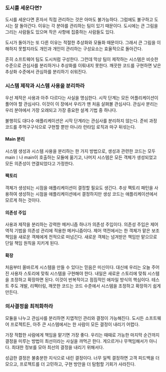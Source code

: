 ### 도시를 세운다면?
도시를 세운다면 혼자서 직접 관리하는 것은 아마도 불가능하다.
그럼에도 불구하고 도시는 잘 돌아간다. 이유는 각 분야를 관리하는 팀이 있기 때문이다.
도시에는 큰 그림을 그리는 사람들도 있으며 작은 사항에 집중하는 사람들도 있다.

도시가 돌아가는 또 다른 이유는 적절한 추상화와 모듈화 때문이다.
그래서 큰 그림을 이해하지 못할지라도 개인과 개인이 관리하는 구성요소는 효율적으로 돌아간다.

흔히 소프트웨어 팀도 도시처럼 구성한다. 그런데 막상 팀이 제작하는 시스템은
비슷한 수준으로 관심사를 분리하거나 추상화를 이뤄내지 못한다.
깨끗한 코드를 구현하면 낮은 추상화 수준에서 관심하를 분리하기 쉬워진다.

### 시스템 제작과 시스템 사용을 분리하라
우선 제작은 사용과 아주 다르다는 사실을 명심한다.
시작 단계는 모든 어플리케이션이 풀어야 할 관심사다.
이것이 이 장에서 우리가 맨 처음 살펴볼 관심사다. 관심사 분리는 우리 분야에서 가장 오래되고
가장 중요한 설계 기법 중 하나다.

불행히도 대다수 애플리케이션은 시작 단계라는 관심사를 분리하지 않는다.
준비 과정 코드를 주먹구구식으로 구현할 뿐만 아니라 런타임 로직과 마구 뒤섞는다.

#### Main 분리
시스템 생성과 시스템 사용을 분리하는 한 가지 방법으로, 생성과 관련한 코드는 모두 mainㅣ나 main이 호출하는 모듈에 옮기고,
나머지 시스템은 모든 객체가 생성되었고 모든 의존성이 연결되었다고 가정한다.

#### 팩토리
객체가 생성되는 시점을 애플리케이션이 결정할 필요도 생긴다.
추상 팩토리 패턴을 사용하여 생성하는 시점을 애플리케이션에서 결정하지만
생성 코드는 애플리케이션에서 모르게 하는 것이다.

#### 의존성 주입
사용과 제작을 분리하는 강력한 메커니즘 하나가 의존성 주입이다.
의존성 주입은 제어 역적 기법을 의존성 관리에 적용한 메커니즘이다.
제어 역전에서는 한 객체가 맡은 보조 책임을 새로운 객체에게 전적으로 떠넘긴다.
새로운 객체는 넘겨받은 책임만 맡으므로 단일 책임 원칙을 지키게 된다.

#### 확장
처음부터 올바르게 시스템을 만들 수 있다는 믿음은 미신이다.
대신에 우리는 오늘 주어진 사용자 스토리에 맞춰 시스템을 구현해야 한다.
내일은 새로운 스토리에 맞춰 시스템을 조정하고 확장하면 된다.
이것이 반복적이고 점짐적인 애자일 방식의 핵심이다.
테스트 주도 개발, 리펙터링, 깨끗한 코드는 코드 수준에서 시스템을 조정하고 확장하기 쉽게 만든다.

### 의사결정을 최적화하라
모듈을 나누고 관심사를 분리하면 지엽적인 관리와 결정이 가능해진다.
도시든 소프트웨어 프로젝트든, 아주 큰 시스템에서는 한 사람이 모든 결정이 내리기 어렵다.

가장 적합한 사람에게 책임을 맡기면 가장 좋다.
우리는 때때로 가능한 마지막 순간까지 결정을 미루는 방법이 최선이라는 사실을 까먹곤 한다.
게으르거나 무책임해서가 아니다. 최대한 정보를 모아 최선의 결정을 내리기 위해서다.

성급한 결정은 불충분한 지식으로 내린 결정이다.
너무 일찍 결정하면 고객 피드백을 더 모으고, 프로젝트를 더 고민하고, 구현 방안을 더 탐험할 기회가 사라진다.